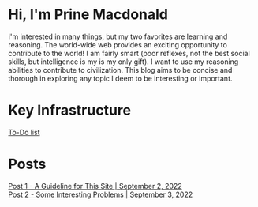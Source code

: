 # Hi, I'm Prine Macdonald  
I'm interested in many things, but my two favorites are learning and reasoning. The world-wide web provides an exciting opportunity to contribute to the world! I am fairly smart (poor reflexes, not the best social skills, but intelligence is my is my only gift). I want to use my reasoning abilities to contribute to civilization. This blog aims to be concise and thorough in exploring any topic I deem to be interesting or important.  

# Key Infrastructure
[To-Do list]()

# Posts
[Post 1 - A Guideline for This Site | September 2, 2022](Post1)\
[Post 2 - Some Interesting Problems | September 3, 2022](Post2)
